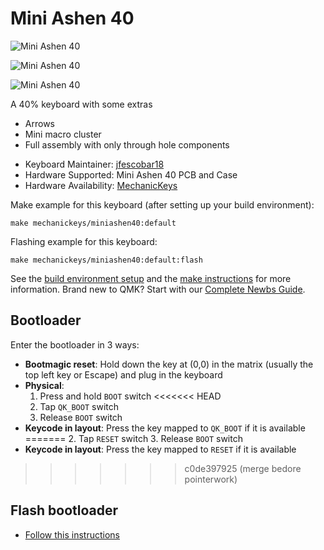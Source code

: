 # Mini Ashen 40

![Mini Ashen 40](https://i.imgur.com/0k3gFZCh.jpeg)

![Mini Ashen 40](https://i.imgur.com/B1w8qwPh.jpeg)

![Mini Ashen 40](https://i.imgur.com/LqxXW0Rh.jpeg)

A 40% keyboard with some extras
  - Arrows
  - Mini macro cluster
  - Full assembly with only through hole components

* Keyboard Maintainer: [jfescobar18](https://github.com/jfescobar18)
* Hardware Supported: Mini Ashen 40 PCB and Case
* Hardware Availability: [MechanicKeys](https://www.facebook.com/MechanicKeys-104963764775280)

Make example for this keyboard (after setting up your build environment):

    make mechanickeys/miniashen40:default

Flashing example for this keyboard:

    make mechanickeys/miniashen40:default:flash
    
See the [build environment setup](https://docs.qmk.fm/#/getting_started_build_tools) and the [make instructions](https://docs.qmk.fm/#/getting_started_make_guide) for more information. Brand new to QMK? Start with our [Complete Newbs Guide](https://docs.qmk.fm/#/newbs).

## Bootloader

Enter the bootloader in 3 ways:

* **Bootmagic reset**: Hold down the key at (0,0) in the matrix (usually the top left key or Escape) and plug in the keyboard
* **Physical**: 
  1. Press and hold `BOOT` switch
<<<<<<< HEAD
  2. Tap `QK_BOOT` switch
  3. Release `BOOT` switch
* **Keycode in layout**: Press the key mapped to `QK_BOOT` if it is available
=======
  2. Tap `RESET` switch
  3. Release `BOOT` switch
* **Keycode in layout**: Press the key mapped to `RESET` if it is available
>>>>>>> c0de397925 (merge bedore pointerwork)

## Flash bootloader
* [Follow this instructions](https://github.com/jfescobar18/USBaspLoader)
